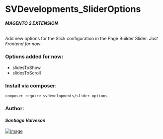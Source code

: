 # SVDevelopments_SliderOptions

###### _**MAGENTO 2 EXTENSION**_

Add new options for the Slick configuration in the Page Builder Slider. _Just Frontend for now_

### Options added for now:
- slidesToShow
- slidesToScroll

### **Install via composer:**
```composer require svdevelopments/slider-options```

### **Author:**

#### _**Santiago Valveson**_

[![image](https://img.shields.io/badge/LinkedIn-0077B5?style=for-the-badge&logo=linkedin&logoColor=white)](https://www.linkedin.com/in/santiago-valveson/)
